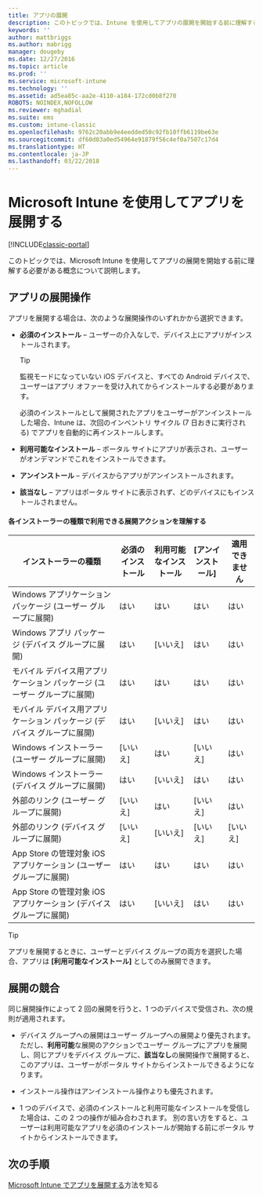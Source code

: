 ```yaml
---
title: アプリの展開
description: このトピックでは、Intune を使用してアプリの展開を開始する前に理解する必要がある概念について説明します。
keywords: ''
author: mattbriggs
ms.author: mabrigg
manager: dougeby
ms.date: 12/27/2016
ms.topic: article
ms.prod: ''
ms.service: microsoft-intune
ms.technology: ''
ms.assetid: ad5ea85c-aa2e-4110-a184-172cd0b8f270
ROBOTS: NOINDEX,NOFOLLOW
ms.reviewer: mghadial
ms.suite: ems
ms.custom: intune-classic
ms.openlocfilehash: 9762c20abb9e4eedded50c92fb10ffb6119be63e
ms.sourcegitcommit: df60d03a0ed54964e91879f56c4ef0a7507c17d4
ms.translationtype: HT
ms.contentlocale: ja-JP
ms.lasthandoff: 03/22/2018
---
```

# <a name="deploy-apps-with-microsoft-intune"></a>Microsoft Intune を使用してアプリを展開する

[!INCLUDE[classic-portal](../includes/classic-portal.md)]

このトピックでは、Microsoft Intune を使用してアプリの展開を開始する前に理解する必要がある概念について説明します。


## <a name="app-deployment-actions"></a>アプリの展開操作
アプリを展開する場合は、次のような展開操作のいずれかから選択できます。

-   **必須のインストール** – ユーザーの介入なしで、デバイス上にアプリがインストールされます。

    > [!TIP]
    > 監視モードになっていない iOS デバイスと、すべての Android デバイスで、ユーザーはアプリ オファーを受け入れてからインストールする必要があります。
    >
    >  必須のインストールとして展開されたアプリをユーザーがアンインストールした場合、Intune は、次回のインベントリ サイクル (7 日おきに実行される) でアプリを自動的に再インストールします。

-   **利用可能なインストール** – ポータル サイトにアプリが表示され、ユーザーがオンデマンドでこれをインストールできます。

-   **アンインストール** – デバイスからアプリがアンインストールされます。

-   **該当なし** – アプリはポータル サイトに表示されず、どのデバイスにもインストールされません。

#### <a name="understand-which-deployment-actions-are-available-for-each-installer-type"></a>各インストーラーの種類で利用できる展開アクションを理解する

|インストーラーの種類|必須のインストール|利用可能なインストール|[アンインストール]|適用できません|
|------------------|--------------------|---------------------|-------------|------------------|
|Windows アプリケーション パッケージ (ユーザー グループに展開)|はい|はい|はい|はい|
|Windows アプリ パッケージ (デバイス グループに展開)|はい|[いいえ]|はい|はい|
|モバイル デバイス用アプリケーション パッケージ (ユーザー グループに展開)|はい|はい|はい|はい|
|モバイル デバイス用アプリケーション パッケージ (デバイス グループに展開)|はい|[いいえ]|はい|はい|
|Windows インストーラー (ユーザー グループに展開)|[いいえ]|はい|[いいえ]|はい|
|Windows インストーラー (デバイス グループに展開)|はい|[いいえ]|はい|はい|
|外部のリンク (ユーザー グループに展開)|[いいえ]|はい|[いいえ]|はい|
|外部のリンク (デバイス グループに展開)|[いいえ]|[いいえ]|[いいえ]|[いいえ]|
|App Store の管理対象 iOS アプリケーション (ユーザー グループに展開)|はい|はい|はい|はい|
|App Store の管理対象 iOS アプリケーション (デバイス グループに展開)|はい|[いいえ]|はい|はい|
> [!TIP]
> アプリを展開するときに、ユーザーとデバイス グループの両方を選択した場合、アプリは **[利用可能なインストール]** としてのみ展開できます。

## <a name="deployment-conflicts"></a>展開の競合
同じ展開操作によって 2 回の展開を行うと、1 つのデバイスで受信され、次の規則が適用されます。

-   デバイス グループへの展開はユーザー グループへの展開より優先されます。 ただし、**利用可能**な展開のアクションでユーザー グループにアプリを展開し、同じアプリをデバイス グループに、**該当なし**の展開操作で展開すると、このアプリは、ユーザーがポータル サイトからインストールできるようになります。

-   インストール操作はアンインストール操作よりも優先されます。

-   1 つのデバイスで、必須のインストールと利用可能なインストールを受信した場合は、この 2 つの操作が組み合わされます。 別の言い方をすると、ユーザーは利用可能なアプリを必須のインストールが開始する前にポータル サイトからインストールできます。


## <a name="next-steps"></a>次の手順

[Microsoft Intune でアプリを展開する](deploy-apps-in-microsoft-intune.md)方法を知る
